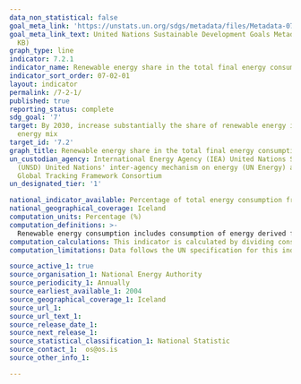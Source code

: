 ```yaml
---
data_non_statistical: false
goal_meta_link: 'https://unstats.un.org/sdgs/metadata/files/Metadata-07-02-01.pdf '
goal_meta_link_text: United Nations Sustainable Development Goals Metadata (PDF 216
  KB)
graph_type: line
indicator: 7.2.1
indicator_name: Renewable energy share in the total final energy consumption
indicator_sort_order: 07-02-01
layout: indicator
permalink: /7-2-1/
published: true
reporting_status: complete
sdg_goal: '7'
target: By 2030, increase substantially the share of renewable energy in the global
  energy mix
target_id: '7.2'
graph_title: Renewable energy share in the total final energy consumption
un_custodian_agency: International Energy Agency (IEA) United Nations Statistics Division
  (UNSD) United Nations' inter-agency mechanism on energy (UN Energy) and the SE4ALL
  Global Tracking Framework Consortium
un_designated_tier: '1'

national_indicator_available: Percentage of total energy consumption from renewable sources
national_geographical_coverage: Iceland
computation_units: Percentage (%)
computation_definitions: >-
  Renewable energy consumption includes consumption of energy derived from hydroelectric power, wind, wave, tidal, solar photovoltaic, geothermal aquifers, landfill gas, sewage gas, biogas from autogen, municipal solid waste, poultry litter, straw, wood, charcoal, liquid bio-fuels,  bioethanol, biodiesel and biomass.
computation_calculations: This indicator is calculated by dividing consumption of energy from all renewable sources by total final energy consumption.
computation_limitations: Data follows the UN specification for this indicator. This indicator has been identified in collaboration with topic experts.

source_active_1: true
source_organisation_1: National Energy Authority
source_periodicity_1: Annually
source_earliest_available_1: 2004
source_geographical_coverage_1: Iceland
source_url_1: 
source_url_text_1: 
source_release_date_1: 
source_next_release_1: 
source_statistical_classification_1: National Statistic
source_contact_1:  os@os.is
source_other_info_1: 

---
```


